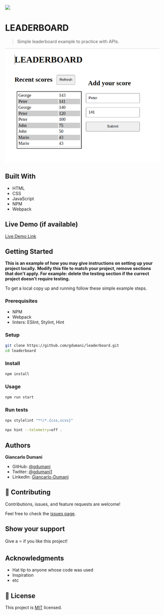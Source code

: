 ![](https://img.shields.io/badge/Microverse-blueviolet)

# LEADERBOARD

> Simple leaderboard example to practice with APIs.

![screenshot](./app_screenshot.png)

## Built With

- HTML
- CSS
- JavaScript
- NPM
- Webpack

## Live Demo (if available)

[Live Demo Link](https://livedemo.com)


## Getting Started

**This is an example of how you may give instructions on setting up your project locally.**
**Modify this file to match your project, remove sections that don't apply. For example: delete the testing section if the currect project doesn't require testing.**


To get a local copy up and running follow these simple example steps.

### Prerequisites
- NPM
- Webpack
- linters: ESlint, Stylint, Hint
### Setup
```bash
git clone https://github.com/gdumani/leaderboard.git
cd leaderboard
```
### Install
```bash
npm install
```
### Usage
```bash
npm run start
```
### Run tests
```bash
npx stylelint "**/*.{css,scss}"
```

```bash
npx hint --telemetry=off .
```


## Authors

**Giancarlo Dumani**

- GitHub: [@gdumani](https://github.com/gdumani)
- Twitter: [@gdumani1](https://twitter.com/gdumani1)
- LinkedIn: [ Giancarlo-Dumani](https://www.linkedin.com/in/gdumani/?originalSubdomain=cr)


## 🤝 Contributing

Contributions, issues, and feature requests are welcome!

Feel free to check the [issues page](../../issues/).

## Show your support

Give a ⭐️ if you like this project!

## Acknowledgments

- Hat tip to anyone whose code was used
- Inspiration
- etc

## 📝 License

This project is [MIT](./MIT.md) licensed.
